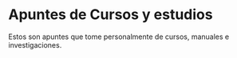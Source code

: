 # Apuntes de Cursos y estudios
Estos son apuntes que tome personalmente de cursos, manuales e investigaciones.
